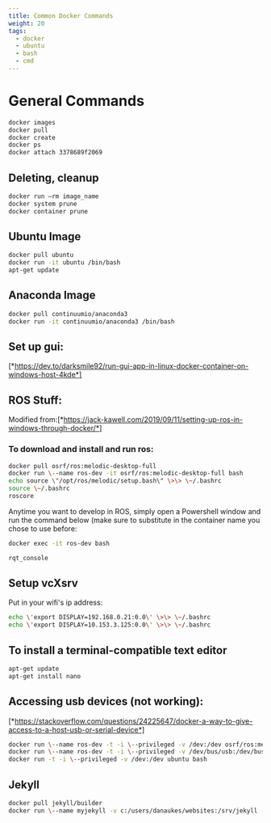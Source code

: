 ```yaml
---
title: Common Docker Commands
weight: 20
tags:
  - docker
  - ubuntu
  - bash
  - cmd
---
```


# General Commands

```bash
docker images
docker pull
docker create
docker ps
docker attach 3378689f2069
```

## Deleting, cleanup

```bash
docker run —rm image_name
docker system prune
docker container prune
```

## Ubuntu Image

```bash
docker pull ubuntu
docker run -it ubuntu /bin/bash
apt-get update
```

## Anaconda Image

```bash
docker pull continuumio/anaconda3
docker run -it continuumio/anaconda3 /bin/bash
```

## Set up gui:

[*https://dev.to/darksmile92/run-gui-app-in-linux-docker-container-on-windows-host-4kde*]

## ROS Stuff:

Modified from:[*https://jack-kawell.com/2019/09/11/setting-up-ros-in-windows-through-docker/*]


### To download and install and run ros:

```bash
docker pull osrf/ros:melodic-desktop-full
docker run \--name ros-dev -it osrf/ros:melodic-desktop-full bash
echo source \"/opt/ros/melodic/setup.bash\" \>\> \~/.bashrc
source \~/.bashrc
roscore
```

Anytime you want to develop in ROS, simply open a Powershell window and run the command below (make sure to substitute in the container name you chose to use before:

```bash
docker exec -it ros-dev bash
```

```bash
rqt_console
```

## Setup vcXsrv

Put in your wifi's ip address:

```bash
echo \'export DISPLAY=192.168.0.21:0.0\' \>\> \~/.bashrc
echo \'export DISPLAY=10.153.3.125:0.0\' \>\> \~/.bashrc
```

## To install a terminal-compatible text editor

```bash
apt-get update
apt-get install nano
```

## Accessing usb devices (not working):

[*https://stackoverflow.com/questions/24225647/docker-a-way-to-give-access-to-a-host-usb-or-serial-device*]

```bash
docker run \--name ros-dev -t -i \--privileged -v /dev:/dev osrf/ros:melodic-desktop-full bash
docker run \--name ros-dev -t -i \--privileged -v /dev/bus/usb:/dev/bus/usb osrf/ros:melodic-desktop-full bash
docker run -t -i \--privileged -v /dev:/dev ubuntu bash
```

## Jekyll

```bash
docker pull jekyll/builder
docker run \--name myjekyll -v c:/users/danaukes/websites:/srv/jekyll -it jekyll/builder bash
```


  [*https://dev.to/darksmile92/run-gui-app-in-linux-docker-container-on-windows-host-4kde*]: https://dev.to/darksmile92/run-gui-app-in-linux-docker-container-on-windows-host-4kde
  [*https://jack-kawell.com/2019/09/11/setting-up-ros-in-windows-through-docker/*]: https://jack-kawell.com/2019/09/11/setting-up-ros-in-windows-through-docker/
  [*https://stackoverflow.com/questions/24225647/docker-a-way-to-give-access-to-a-host-usb-or-serial-device*]: https://stackoverflow.com/questions/24225647/docker-a-way-to-give-access-to-a-host-usb-or-serial-device
